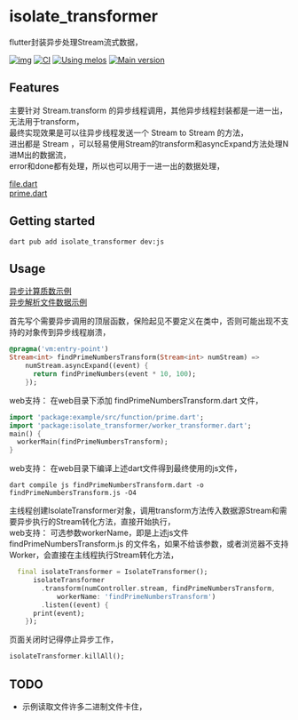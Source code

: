 # isolate_transformer
flutter封装异步处理Stream流式数据，

[![img](https://img.shields.io/github/release/AoEiuV020/isolate_transformer.svg)](https://github.com/AoEiuV020/isolate_transformer/releases)
[![CI](https://github.com/AoEiuV020/isolate_transformer/workflows/CI/badge.svg)](https://github.com/AoEiuV020/isolate_transformer/actions)
[![Using melos](https://img.shields.io/badge/maintained%20with-melos-f700ff.svg?style=flat-square)](https://github.com/invertase/melos)
[![Main version](https://img.shields.io/pub/v/isolate_transformer.svg)](https://pub.dev/packages/isolate_transformer)

## Features
主要针对 Stream.transform 的异步线程调用，其他异步线程封装都是一进一出，无法用于transform，  
最终实现效果是可以往异步线程发送一个 Stream to Stream 的方法，  
进出都是 Stream ，可以轻易使用Stream的transform和asyncExpand方法处理N进M出的数据流，  
error和done都有处理，所以也可以用于一进一出的数据处理，

[file.dart](./apps/example/lib/src/function/file.dart)  
[prime.dart](./apps/example/lib/src/function/prime.dart)  

## Getting started

```shell
dart pub add isolate_transformer dev:js
```

## Usage
[异步计算质数示例](./apps/example/lib/src/sample_feature/prime_calc_3_view.dart)  
[异步解析文件数据示例](./apps/example/lib/src/sample_feature/file_picker_item_details_view.dart)  

首先写个需要异步调用的顶层函数，保险起见不要定义在类中，否则可能出现不支持的对象传到异步线程崩溃，
```dart
@pragma('vm:entry-point')
Stream<int> findPrimeNumbersTransform(Stream<int> numStream) =>
    numStream.asyncExpand((event) {
      return findPrimeNumbers(event * 10, 100);
    });
```
web支持： 在web目录下添加 findPrimeNumbersTransform.dart 文件，
```dart
import 'package:example/src/function/prime.dart';
import 'package:isolate_transformer/worker_transformer.dart';
main() {
  workerMain(findPrimeNumbersTransform);
}
```
web支持： 在web目录下编译上述dart文件得到最终使用的js文件，
```shell
dart compile js findPrimeNumbersTransform.dart -o findPrimeNumbersTransform.js -O4
```
主线程创建IsolateTransformer对象，调用transform方法传入数据源Stream和需要异步执行的Stream转化方法，直接开始执行，  
web支持： 可选参数workerName，即是上述js文件 findPrimeNumbersTransform.js 的文件名，如果不给该参数，或者浏览器不支持Worker，会直接在主线程执行Stream转化方法，    
```dart
  final isolateTransformer = IsolateTransformer();
      isolateTransformer
        .transform(numController.stream, findPrimeNumbersTransform,
            workerName: 'findPrimeNumbersTransform')
        .listen((event) {
      print(event);
    });
```

页面关闭时记得停止异步工作，
```dart
isolateTransformer.killAll();
```

## TODO
- 示例读取文件许多二进制文件卡住，
